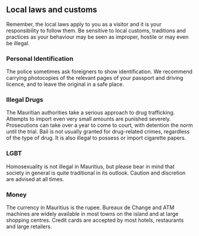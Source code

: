 ## Local laws and customs

Remember, the local laws apply to you as a visitor and it is your responsibility to follow them. Be sensitive to local customs, traditions and practices as your behaviour may be seen as improper, hostile or may even be illegal.

### **Personal Identification**

The police sometimes ask foreigners to show identification. We recommend carrying photocopies of the relevant pages of your passport and driving licence, and to leave the original in a safe place.

### **Illegal Drugs**

The Mauritian authorities take a serious approach to drug trafficking. Attempts to import even very small amounts are punished severely. Prosecutions can take over a year to come to court, with detention the norm until the trial. Bail is not usually granted for drug-related crimes, regardless of the type of drug. It is also illegal to possess or import cigarette papers.

### **LGBT**

Homosexuality is not illegal in Mauritius, but please bear in mind that society in general is quite traditional in its outlook. Caution and discretion are advised at all times.

### **Money**

The currency in Mauritius is the rupee. Bureaux de Change and ATM machines are widely available in most towns on the island and at large shopping centres. Credit cards are accepted by most hotels, restaurants and large retailers.